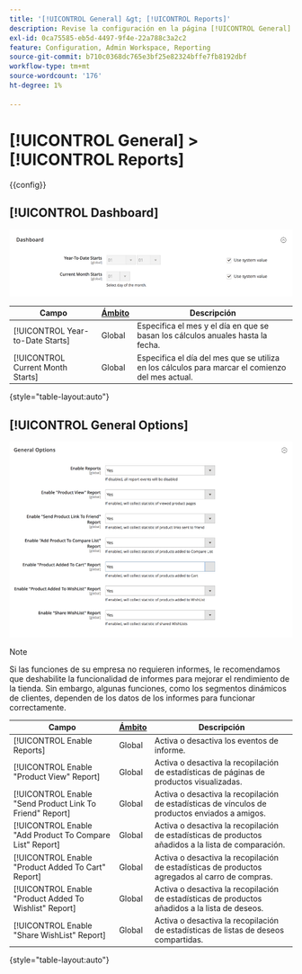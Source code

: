 ```yaml
---
title: '[!UICONTROL General] &gt; [!UICONTROL Reports]'
description: Revise la configuración en la página [!UICONTROL General] &gt; [!UICONTROL Reports] del administrador de Commerce.
exl-id: 0ca75585-eb5d-4497-9f4e-22a788c3a2c2
feature: Configuration, Admin Workspace, Reporting
source-git-commit: b710c0368dc765e3bf25e82324bffe7fb8192dbf
workflow-type: tm+mt
source-wordcount: '176'
ht-degree: 1%

---
```


# [!UICONTROL General] > [!UICONTROL Reports]

{{config}}

## [!UICONTROL Dashboard]

![Tablero](./assets/reports-dashboard.png)<!-- zoom -->

<!-- [Dashboard](https://docs.magento.com/user-guide/stores/admin-dashboard.html) -->

| Campo | [Ámbito](../../getting-started/websites-stores-views.md#scope-settings) | Descripción |
|--- |--- |--- |
| [!UICONTROL Year-to-Date Starts] | Global | Especifica el mes y el día en que se basan los cálculos anuales hasta la fecha. |
| [!UICONTROL Current Month Starts] | Global | Especifica el día del mes que se utiliza en los cálculos para marcar el comienzo del mes actual. |

{style="table-layout:auto"}

## [!UICONTROL General Options]

![Opciones generales](./assets/reports-general-options.png)<!-- zoom -->

>[!NOTE]
>
>Si las funciones de su empresa no requieren informes, le recomendamos que deshabilite la funcionalidad de informes para mejorar el rendimiento de la tienda. Sin embargo, algunas funciones, como los segmentos dinámicos de clientes, dependen de los datos de los informes para funcionar correctamente.

| Campo | [Ámbito](../../getting-started/websites-stores-views.md#scope-settings) | Descripción |
|--- |--- |--- |
| [!UICONTROL Enable Reports] | Global | Activa o desactiva los eventos de informe. |
| [!UICONTROL Enable "Product View" Report] | Global | Activa o desactiva la recopilación de estadísticas de páginas de productos visualizadas. |
| [!UICONTROL Enable "Send Product Link To Friend" Report] | Global | Activa o desactiva la recopilación de estadísticas de vínculos de productos enviados a amigos. |
| [!UICONTROL Enable "Add Product To Compare List" Report] | Global | Activa o desactiva la recopilación de estadísticas de productos añadidos a la lista de comparación. |
| [!UICONTROL Enable "Product Added To Cart" Report] | Global | Activa o desactiva la recopilación de estadísticas de productos agregados al carro de compras. |
| [!UICONTROL Enable "Product Added To Wishlist" Report] | Global | Activa o desactiva la recopilación de estadísticas de productos añadidos a la lista de deseos. |
| [!UICONTROL Enable "Share WishList" Report] | Global | Activa o desactiva la recopilación de estadísticas de listas de deseos compartidas. |

{style="table-layout:auto"}
